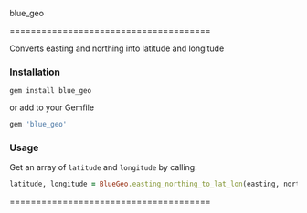 blue_geo

======================================

Converts easting and northing into latitude and longitude

### Installation

```shell
gem install blue_geo
```

or add to your Gemfile

```ruby
gem 'blue_geo'
```

### Usage

Get an array of ```latitude``` and ```longitude``` by calling:

```ruby
latitude, longitude = BlueGeo.easting_northing_to_lat_lon(easting, northing)
```


======================================
